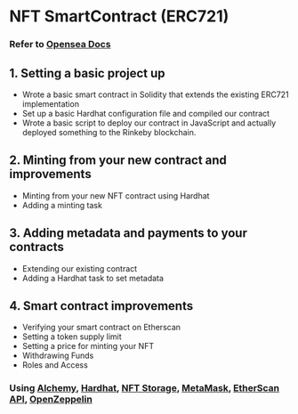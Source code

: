 # NFT SmartContract (ERC721)
### Refer to [Opensea Docs](https://docs.opensea.io/docs/creating-an-nft-contract)
## 1. Setting a basic project up
- Wrote a basic smart contract in Solidity that extends the existing ERC721 implementation
- Set up a basic Hardhat configuration file and compiled our contract
- Wrote a basic script to deploy our contract in JavaScript and actually deployed something to the Rinkeby
 blockchain.
## 2. Minting from your new contract and improvements
- Minting from your new NFT contract using Hardhat
- Adding a minting task
## 3. Adding metadata and payments to your contracts
- Extending our existing contract
- Adding a Hardhat task to set metadata

## 4. Smart contract improvements
- Verifying your smart contract on Etherscan
- Setting a token supply limit
- Setting a price for minting your NFT
- Withdrawing Funds
- Roles and Access


### Using [Alchemy](https://www.alchemy.com/), [Hardhat](https://hardhat.org/), [NFT Storage](https://nft.storage/), [MetaMask](https://metamask.io/), [EtherScan API](https://etherscan.io/apis), [OpenZeppelin](https://openzeppelin.com/)